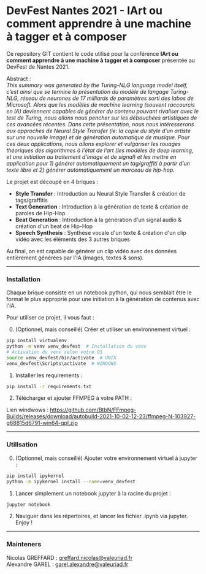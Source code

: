 # DevFest Nantes 2021 - IArt ou comment apprendre à une machine à tagger et à composer


Ce repository GIT contient le code utilisé pour la conférence **IArt ou comment apprendre à une machine à tagger et à composer** présentée au DevFest de Nantes 2021.  

Abstract :  
*This summary was generated by the Turing-NLG language model itself, c’est ainsi que se termine la présentation du modèle de langage Turing-NLG, réseau de neurones de 17 milliards de paramètres sorti des labos de Microsoft.
Alors que les modèles de machine learning (souvent raccourcis en IA) deviennent capables de générer du contenu pouvant rivaliser avec le test de Turing, nous allons nous pencher sur les débouchées artistiques de ces avancées récentes.
Dans cette présentation, nous nous intéresserons aux approches de Neural Style Transfer (ie: la copie du style d’un artiste sur une nouvelle image) et de génération automatique de musique.
Pour ces deux applications, nous allons explorer et vulgariser les rouages théoriques des algorithmes à l'état de l’art (les modèles de deep learning, et une initiation au traitement d’image et de signal) et les mettre en application pour 1) générer automatiquement un tag/graffiti à partir d’un texte libre et 2) générer automatiquement un morceau de hip-hop.*


Le projet est découpé en 4 briques :

- **Style Transfer** : Introduction au Neural Style Transfer & création de tags/graffitis
- **Text Generation** : Introduction à la génération de texte & création de paroles de Hip-Hop
- **Beat Generation** : Introduction à la génération d'un signal audio & création d'un beat de Hip-Hop
- **Speech Synthesis** : Synthèse vocale d'un texte & création d'un clip vidéo avec les éléments des 3 autres briques


Au final, on est capable de générer un clip vidéo avec des données entièrement générées par l'IA (images, textes & sons).


---


### Installation

Chaque brique consiste en un notebook python, qui nous semblait être le format le plus approprié pour une initiation à la génération de contenus avec l'IA.  

Pour utiliser ce projet, il vous faut :

0. (Optionnel, mais conseillé) Créer et utiliser un environnement virtuel :
  ```bash
  pip install virtualenv
  python -m venv venv_devfest  # Installation du venv
  # Activation du venv selon votre OS
  source venv_devfest/bin/activate  # UNIX
  venv_devfest\Scripts\activate  # WINDOWS
  ```

1. Installer les requirements :
  ```bash
  pip install -r requirements.txt
  ```

2. Télécharger et ajouter FFMPEG à votre PATH :  

  Lien windwows : https://github.com/BtbN/FFmpeg-Builds/releases/download/autobuild-2021-10-02-12-23/ffmpeg-N-103927-g68815d6791-win64-gpl.zip


---


### Utilisation

0. (Optionnel, mais conseillé) Ajouter votre environnement virtuel à jupyter :
  ```bash
  pip install ipykernel
  python -m ipykernel install --name=venv_devfest
  ```

1. Lancer simplement un notebook jupyter à la racine du projet :
  ```bash
  jupyter notebook
  ```

2. Naviguer dans les répertoires, et lancer les fichier .ipynb via jupyter. Enjoy !


---


### Mainteners

Nicolas GREFFARD : greffard.nicolas@valeuriad.fr  
Alexandre GAREL : garel.alexandre@valeuriad.fr

